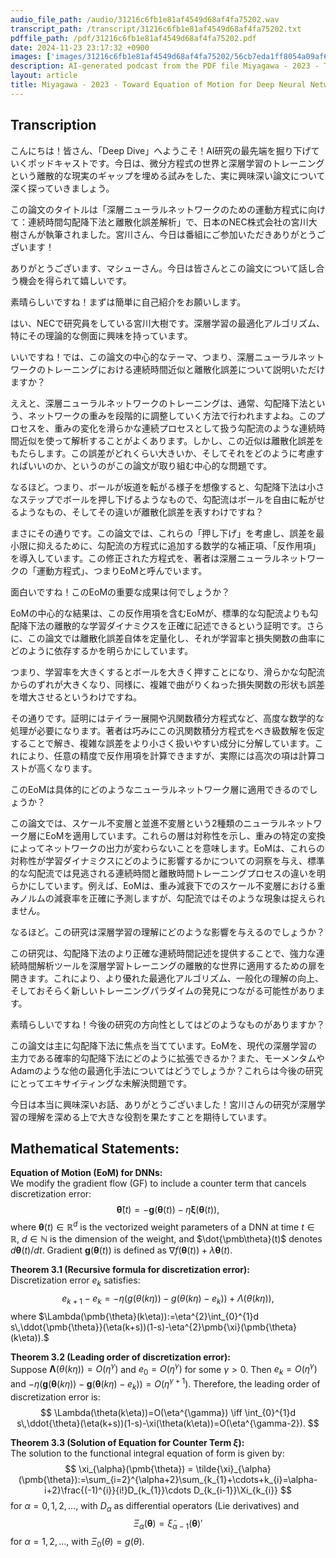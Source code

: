 ```yaml
---
audio_file_path: /audio/31216c6fb1e81af4549d68af4fa75202.wav
transcript_path: /transcript/31216c6fb1e81af4549d68af4fa75202.txt
pdffile_path: /pdf/31216c6fb1e81af4549d68af4fa75202.pdf
date: 2024-11-23 23:17:32 +0900
images: ['images/31216c6fb1e81af4549d68af4fa75202/56cb7eda1ff8054a09af6eb575d9f13a85d1ea2f992eef88b5e4fb408c4f3eeb.jpg', 'images/31216c6fb1e81af4549d68af4fa75202/bf40d08e31e394b0f61a763a8ec3f06704e2349f5e4d5610217682cd8535974b.jpg', 'images/31216c6fb1e81af4549d68af4fa75202/7a34dc3113f56f7f560d27edf7beedc9cf017fe249e41e196bef2c58d5c32942.jpg', 'images/31216c6fb1e81af4549d68af4fa75202/c6ae0298c755e4f3dc4fbf1a57270d592d35676b89ab69ddfcdf662d2a2b78a7.jpg', 'images/31216c6fb1e81af4549d68af4fa75202/d313a0ba202f57bd845fff8f7e44472b0a6417712664c87dcaa4db7ba36f2eaa.jpg', 'images/31216c6fb1e81af4549d68af4fa75202/352deb968d35fff93abc48bc4066b2508e3490ac451f7106a3b53dfa4cd2e6cd.jpg', 'images/31216c6fb1e81af4549d68af4fa75202/27f9c7868e1d05119243e466caf4067fc35f11155c7407fe3e0ae81f0421e33f.jpg', 'images/31216c6fb1e81af4549d68af4fa75202/1f9c798ea0985012d0f7d5e685dd5becf5235ec11bc0ca482311ed8566053b3e.jpg', 'images/31216c6fb1e81af4549d68af4fa75202/f8ce4796907eb0588ef879c214de1f9054102fa2ea641feb1c9cd5df854a827d.jpg', 'images/31216c6fb1e81af4549d68af4fa75202/0338df7c9ac052ab02fb0f3017ba71ed7953f67092583c733854b7924cfaec14.jpg', 'images/31216c6fb1e81af4549d68af4fa75202/fce55c28bdda549c1db39b199a5c87483702cba7f5639fcc2dc1f8a4f1425190.jpg']
description: AI-generated podcast from the PDF file Miyagawa - 2023 - Toward Equation of Motion for Deep Neural Networks_JP / 31216c6fb1e81af4549d68af4fa75202
layout: article
title: Miyagawa - 2023 - Toward Equation of Motion for Deep Neural Networks_JP
---
```


## Transcription
こんにちは！皆さん、「Deep Dive」へようこそ！AI研究の最先端を掘り下げていくポッドキャストです。今日は、微分方程式の世界と深層学習のトレーニングという離散的な現実のギャップを埋める試みをした、実に興味深い論文について深く探っていきましょう。

この論文のタイトルは「深層ニューラルネットワークのための運動方程式に向けて：連続時間勾配降下法と離散化誤差解析」で、日本のNEC株式会社の宮川大樹さんが執筆されました。宮川さん、今日は番組にご参加いただきありがとうございます！

ありがとうございます、マシューさん。今日は皆さんとこの論文について話し合う機会を得られて嬉しいです。

素晴らしいですね！まずは簡単に自己紹介をお願いします。

はい、NECで研究員をしている宮川大樹です。深層学習の最適化アルゴリズム、特にその理論的な側面に興味を持っています。

いいですね！では、この論文の中心的なテーマ、つまり、深層ニューラルネットワークのトレーニングにおける連続時間近似と離散化誤差について説明いただけますか？

ええと、深層ニューラルネットワークのトレーニングは、通常、勾配降下法という、ネットワークの重みを段階的に調整していく方法で行われますよね。このプロセスを、重みの変化を滑らかな連続プロセスとして扱う勾配流のような連続時間近似を使って解析することがよくあります。しかし、この近似は離散化誤差をもたらします。この誤差がどれくらい大きいか、そしてそれをどのように考慮すればいいのか、というのがこの論文が取り組む中心的な問題です。

なるほど。つまり、ボールが坂道を転がる様子を想像すると、勾配降下法は小さなステップでボールを押し下げるようなもので、勾配流はボールを自由に転がせるようなもの、そしてその違いが離散化誤差を表すわけですね？

まさにその通りです。この論文では、これらの「押し下げ」を考慮し、誤差を最小限に抑えるために、勾配流の方程式に追加する数学的な補正項、「反作用項」を導入しています。この修正された方程式を、著者は深層ニューラルネットワークの「運動方程式」、つまりEoMと呼んでいます。

面白いですね！このEoMの重要な成果は何でしょうか？

EoMの中心的な結果は、この反作用項を含むEoMが、標準的な勾配流よりも勾配降下法の離散的な学習ダイナミクスを正確に記述できるという証明です。さらに、この論文では離散化誤差自体を定量化し、それが学習率と損失関数の曲率にどのように依存するかを明らかにしています。

つまり、学習率を大きくするとボールを大きく押すことになり、滑らかな勾配流からのずれが大きくなり、同様に、複雑で曲がりくねった損失関数の形状も誤差を増大させるというわけですね。

その通りです。証明にはテイラー展開や汎関数積分方程式など、高度な数学的な処理が必要になります。著者は巧みにこの汎関数積分方程式をべき級数解を仮定することで解き、複雑な誤差をより小さく扱いやすい成分に分解しています。これにより、任意の精度で反作用項を計算できますが、実際には高次の項は計算コストが高くなります。

このEoMは具体的にどのようなニューラルネットワーク層に適用できるのでしょうか？

この論文では、スケール不変層と並進不変層という2種類のニューラルネットワーク層にEoMを適用しています。これらの層は対称性を示し、重みの特定の変換によってネットワークの出力が変わらないことを意味します。EoMは、これらの対称性が学習ダイナミクスにどのように影響するかについての洞察を与え、標準的な勾配流では見逃される連続時間と離散時間トレーニングプロセスの違いを明らかにしています。例えば、EoMは、重み減衰下でのスケール不変層における重みノルムの減衰率を正確に予測しますが、勾配流ではそのような現象は捉えられません。

なるほど。この研究は深層学習の理解にどのような影響を与えるのでしょうか？

この研究は、勾配降下法のより正確な連続時間記述を提供することで、強力な連続時間解析ツールを深層学習トレーニングの離散的な世界に適用するための扉を開きます。これにより、より優れた最適化アルゴリズム、一般化の理解の向上、そしておそらく新しいトレーニングパラダイムの発見につながる可能性があります。

素晴らしいですね！今後の研究の方向性としてはどのようなものがありますか？

この論文は主に勾配降下法に焦点を当てています。EoMを、現代の深層学習の主力である確率的勾配降下法にどのように拡張できるか？また、モーメンタムやAdamのような他の最適化手法についてはどうでしょうか？これらは今後の研究にとってエキサイティングな未解決問題です。

今日は本当に興味深いお話、ありがとうございました！宮川さんの研究が深層学習の理解を深める上で大きな役割を果たすことを期待しています。



## Mathematical Statements:

**Equation of Motion (EoM) for DNNs:**  
We modify the gradient flow (GF) to include a counter term that cancels discretization error:
$$
\pmb{\dot{\theta}}(t)=-\pmb{g}(\pmb{\theta}(t))-\eta\pmb{\xi}(\pmb{\theta}(t)),
$$
where $\pmb{\theta}(t) \in \mathbb{R}^{d}$ is the vectorized weight parameters of a DNN at time $t \in \mathbb{R}$, $d \in \mathbb{N}$ is the dimension of the weight, and $\dot{\pmb\theta}(t)$ denotes $d\pmb{\theta}(t)/dt$. Gradient $\pmb{g}(\pmb{\theta}(t))$ is defined as $\nabla f(\pmb{\theta}(t))+\lambda\pmb{\theta}(t)$.

**Theorem 3.1 (Recursive formula for discretization error):**  
Discretization error $e_{k}$ satisfies:
$$
{e_{k+1}-e_{k}=-\eta\big(g(\theta(k\eta))-g(\theta(k\eta)-e_{k})\big)+\Lambda(\theta(k\eta))},
$$
where $\Lambda(\pmb{\theta}(k\eta)):=\eta^{2}\int_{0}^{1}d s\,\ddot{\pmb{\theta}}(\eta(k+s))(1-s)-\eta^{2}\pmb{\xi}(\pmb{\theta}(k\eta)).$

**Theorem 3.2 (Leading order of discretization error):**  
Suppose $\mathbf{\Lambda}(\theta(k\eta))=O(\eta^{\gamma})$ and $e_{0}=O(\eta^{\gamma})$ for some $\gamma>0$. Then $e_{k}=O(\eta^{\gamma})$ and $-\eta(\pmb{g}(\pmb{\theta}(k\eta))-\pmb{g}(\pmb{\theta}(k\eta)-e_{k}))=O(\eta^{\gamma+1})$. Therefore, the leading order of discretization error is:
$$
\Lambda(\theta(k\eta))=O(\eta^{\gamma}) \iff \int_{0}^{1}d s\,\ddot{\theta}(\eta(k+s))(1-s)-\xi(\theta(k\eta))=O(\eta^{\gamma-2}).
$$

**Theorem 3.3 (Solution of Equation for Counter Term $\xi$):**  
The solution to the functional integral equation of form is given by:
$$
\xi_{\alpha}(\pmb{\theta}) = \tilde{\xi}_{\alpha}(\pmb{\theta}):=\sum_{i=2}^{\alpha+2}\sum_{k_{1}+\cdots+k_{i}=\alpha-i+2}\frac{(-1)^{i}}{i!}D_{k_{1}}\cdots D_{k_{i-1}}\Xi_{k_{i}}
$$
for $\alpha=0,1,2,\ldots$, with $D_{\alpha}$ as differential operators (Lie derivatives) and $$\Xi_{\alpha}(\pmb{\theta}) = \tilde{\xi}_{\alpha-1}(\pmb{\theta})'$$ for $\alpha=1,2,\ldots,$ with $\Xi_{0}(\theta) = g(\theta)$.


